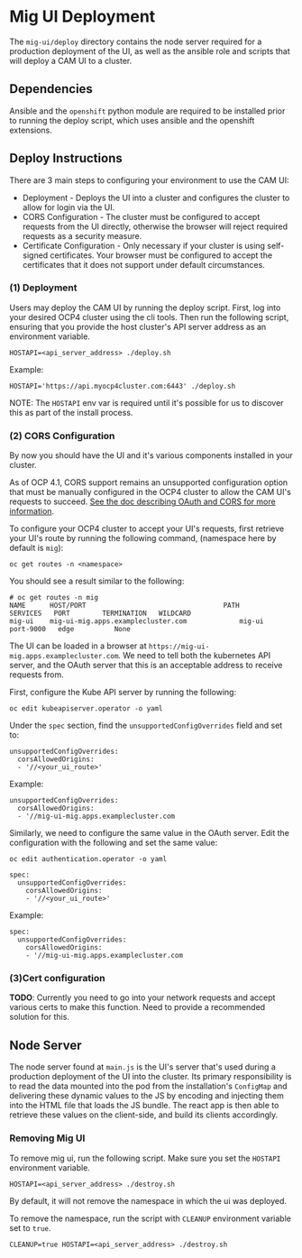 # Mig UI Deployment

The `mig-ui/deploy` directory contains the node server required for a production
deployment of the UI, as well as the ansible role and scripts that will deploy
a CAM UI to a cluster.

## Dependencies

Ansible and the `openshift` python module are required to be installed prior
to running the deploy script, which uses ansible and the openshift extensions.

## Deploy Instructions

There are 3 main steps to configuring your environment to use the CAM UI:

* Deployment - Deploys the UI into a cluster and configures the cluster to
allow for login via the UI.
* CORS Configuration - The cluster must be configured to accept requests from
the UI directly, otherwise the browser will reject required requests as a
security measure.
* Certificate Configuration - Only necessary if your cluster is using self-signed
certificates. Your browser must be configured to accept the certificates that it
does not support under default circumstances.

### (1) Deployment

Users may deploy the CAM UI by running the deploy script. First, log into your
desired OCP4 cluster using the cli tools. Then run the following script, ensuring
that you provide the host cluster's API server address as an environment variable.

`HOSTAPI=<api_server_address> ./deploy.sh`

Example:

`HOSTAPI='https://api.myocp4cluster.com:6443' ./deploy.sh`

NOTE: The `HOSTAPI` env var is required until it's possible for us to discover
this as part of the install process.

### (2) CORS Configuration

By now you should have the UI and it's various components installed in your
cluster.

As of OCP 4.1, CORS support remains an unsupported configuration option that
must be manually configured in the OCP4 cluster to allow the CAM UI's requests
to succeed. [See the doc describing OAuth and CORS for more information](../docs/oauth_cors.md).

To configure your OCP4 cluster to accept your UI's requests, first retrieve your
UI's route by running the following command, (namespace here by default is `mig`):

`oc get routes -n <namespace>`

You should see a result similar to the following:

```
# oc get routes -n mig
NAME      HOST/PORT                                  PATH      SERVICES   PORT        TERMINATION   WILDCARD
mig-ui    mig-ui-mig.apps.examplecluster.com             mig-ui     port-9000   edge          None
```

The UI can be loaded in a browser at `https://mig-ui-mig.apps.examplecluster.com`. We need to tell
both the kubernetes API server, and the OAuth server that this is an acceptable address
to receive requests from.

First, configure the Kube API server by running the following:

`oc edit kubeapiserver.operator -o yaml`

Under the `spec` section, find the `unsupportedConfigOverrides` field and set to:

```
unsupportedConfigOverrides:
  corsAllowedOrigins:
  - '//<your_ui_route>'
```

Example:

```
unsupportedConfigOverrides:
  corsAllowedOrigins:
  - '//mig-ui-mig.apps.examplecluster.com
```

Similarly, we need to configure the same value in the OAuth server. Edit the
configuration with the following and set the same value:

`oc edit authentication.operator -o yaml`

```
spec:
  unsupportedConfigOverrides:
    corsAllowedOrigins:
    - '//<your_ui_route>'
```

Example:

```
spec:
  unsupportedConfigOverrides:
    corsAllowedOrigins:
    - '//mig-ui-mig.apps.examplecluster.com
```

### (3)Cert configuration

**TODO**: Currently you need to go into your network requests and accept various
certs to make this function. Need to provide a recommended solution for this.

## Node Server

The node server found at `main.js` is the UI's server that's used during a
production deployment of the UI into the cluster. Its primary responsibility
is to read the data mounted into the pod from the installation's `ConfigMap`
and delivering these dynamic values to the JS by encoding and injecting them
into the HTML file that loads the JS bundle. The react app is then able to
retrieve these values on the client-side, and build its clients accordingly.


### Removing Mig UI

To remove mig ui, run the following script. Make sure you set the `HOSTAPI` environment variable.

`HOSTAPI=<api_server_address> ./destroy.sh`

By default, it will not remove the namespace in which the ui was deployed. 

To remove the namespace, run the script with `CLEANUP` environment variable set to `true`.

`CLEANUP=true HOSTAPI=<api_server_address> ./destroy.sh`